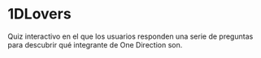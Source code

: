 # 1DLovers
Quiz interactivo en el que los usuarios responden una serie de preguntas para descubrir qué integrante de One Direction son.
